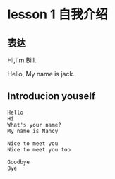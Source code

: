 # lesson 1 自我介绍

## 表达

Hi,I'm Bill.

Hello, My name is jack.

## Introducion youself

```
Hello
Hi
What's your name?
My name is Nancy
```

```
Nice to meet you
Nice to meet you too
```

```
Goodbye
Bye
```


